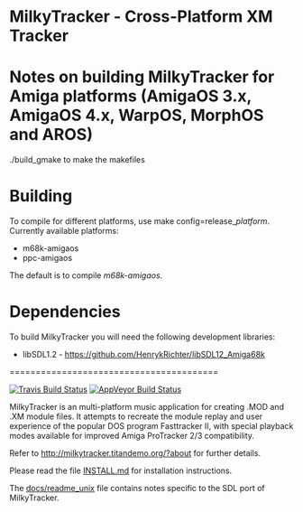 MilkyTracker - Cross-Platform XM Tracker
========================================

Notes on building MilkyTracker for Amiga platforms (AmigaOS 3.x, AmigaOS 4.x, WarpOS, MorphOS and AROS)
==============================

./build_gmake to make the makefiles

Building
=============
To compile for different platforms, use make config=release_*platform*.
Currently available platforms:
* m68k-amigaos
* ppc-amigaos

The default is to compile *m68k-amigaos*.

Dependencies
============

To build MilkyTracker you will need the following development libraries:
* libSDL1.2	- https://github.com/HenrykRichter/libSDL12_Amiga68k

========================================

[![Travis Build Status](https://travis-ci.org/milkytracker/MilkyTracker.svg?branch=master)](https://travis-ci.org/milkytracker/MilkyTracker)
[![AppVeyor Build Status](https://ci.appveyor.com/api/projects/status/github/milkytracker/MilkyTracker?branch=master&svg=true)](https://ci.appveyor.com/project/Deltafire/milkytracker)

MilkyTracker is an multi-platform music application for creating .MOD
and .XM module files. It attempts to recreate the module replay and
user experience of the popular DOS program Fasttracker II, with
special playback modes available for improved Amiga ProTracker 2/3
compatibility.

Refer to http://milkytracker.titandemo.org/?about for further details.

Please read the file [INSTALL.md][] for installation instructions.

The [docs/readme_unix][] file contains notes specific to the SDL port
of MilkyTracker.

[INSTALL.md]:INSTALL.md
[docs/readme_unix]:docs/readme_unix
